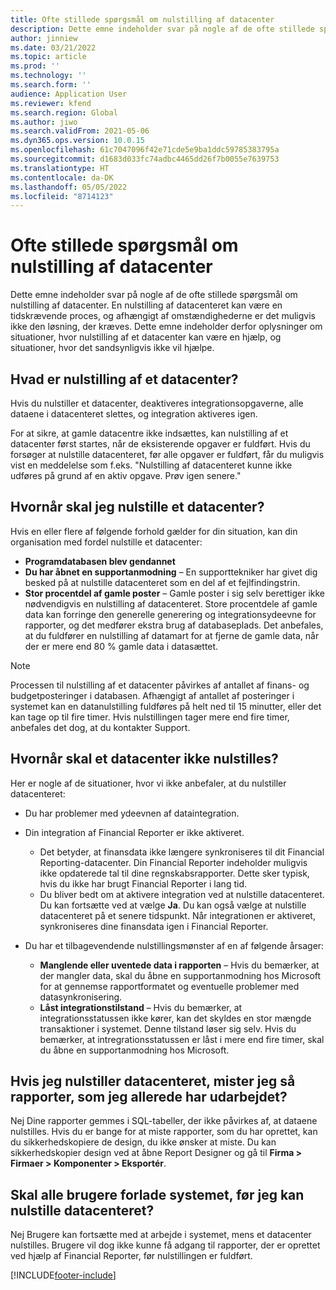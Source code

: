 ```yaml
---
title: Ofte stillede spørgsmål om nulstilling af datacenter
description: Dette emne indeholder svar på nogle af de ofte stillede spørgsmål om nulstilling af datacenter.
author: jinniew
ms.date: 03/21/2022
ms.topic: article
ms.prod: ''
ms.technology: ''
ms.search.form: ''
audience: Application User
ms.reviewer: kfend
ms.search.region: Global
ms.author: jiwo
ms.search.validFrom: 2021-05-06
ms.dyn365.ops.version: 10.0.15
ms.openlocfilehash: 61c7047096f42e71cde5e9ba1ddc59785383795a
ms.sourcegitcommit: d1683d033fc74adbc4465dd26f7b0055e7639753
ms.translationtype: HT
ms.contentlocale: da-DK
ms.lasthandoff: 05/05/2022
ms.locfileid: "8714123"
---
```

# <a name="data-mart-resets-faq"></a>Ofte stillede spørgsmål om nulstilling af datacenter

Dette emne indeholder svar på nogle af de ofte stillede spørgsmål om nulstilling af datacenter. En nulstilling af datacenteret kan være en tidskrævende proces, og afhængigt af omstændighederne er det muligvis ikke den løsning, der kræves. Dette emne indeholder derfor oplysninger om situationer, hvor nulstilling af et datacenter kan være en hjælp, og situationer, hvor det sandsynligvis ikke vil hjælpe.

## <a name="what-is-a-data-mart-reset"></a>Hvad er nulstilling af et datacenter?

Hvis du nulstiller et datacenter, deaktiveres integrationsopgaverne, alle dataene i datacenteret slettes, og integration aktiveres igen.

For at sikre, at gamle datacentre ikke indsættes, kan nulstilling af et datacenter først startes, når de eksisterende opgaver er fuldført. Hvis du forsøger at nulstille datacenteret, før alle opgaver er fuldført, får du muligvis vist en meddelelse som f.eks. "Nulstilling af datacenteret kunne ikke udføres på grund af en aktiv opgave. Prøv igen senere."

## <a name="when-do-i-have-to-do-a-data-mart-reset"></a>Hvornår skal jeg nulstille et datacenter?

Hvis en eller flere af følgende forhold gælder for din situation, kan din organisation med fordel nulstille et datacenter:

- **Programdatabasen blev gendannet**
- **Du har åbnet en supportanmodning** – En supporttekniker har givet dig besked på at nulstille datacenteret som en del af et fejlfindingstrin.
- **Stor procentdel af gamle poster** – Gamle poster i sig selv berettiger ikke nødvendigvis en nulstilling af datacenteret. Store procentdele af gamle data kan forringe den generelle generering og integrationsydeevne for rapporter, og det medfører ekstra brug af databaseplads. Det anbefales, at du fuldfører en nulstilling af datamart for at fjerne de gamle data, når der er mere end 80 % gamle data i datasættet.
 
> [!NOTE]
> Processen til nulstilling af et datacenter påvirkes af antallet af finans- og budgetposteringer i databasen. Afhængigt af antallet af posteringer i systemet kan en datanulstilling fuldføres på helt ned til 15 minutter, eller det kan tage op til fire timer. Hvis nulstillingen tager mere end fire timer, anbefales det dog, at du kontakter Support.
 
## <a name="when-is-a-data-mart-reset-inappropriate"></a>Hvornår skal et datacenter ikke nulstilles?

Her er nogle af de situationer, hvor vi ikke anbefaler, at du nulstiller datacenteret:

- Du har problemer med ydeevnen af dataintegration.
- Din integration af Financial Reporter er ikke aktiveret. 

    - Det betyder, at finansdata ikke længere synkroniseres til dit Financial Reporting-datacenter. Din Financial Reporter indeholder muligvis ikke opdaterede tal til dine regnskabsrapporter. Dette sker typisk, hvis du ikke har brugt Financial Reporter i lang tid.
    - Du bliver bedt om at aktivere integration ved at nulstille datacenteret. Du kan fortsætte ved at vælge **Ja**. Du kan også vælge at nulstille datacenteret på et senere tidspunkt. Når integrationen er aktiveret, synkroniseres dine finansdata igen i Financial Reporter. 
- Du har et tilbagevendende nulstillingsmønster af en af følgende årsager:

    - **Manglende eller uventede data i rapporten** – Hvis du bemærker, at der mangler data, skal du åbne en supportanmodning hos Microsoft for at gennemse rapportformatet og eventuelle problemer med datasynkronisering.
    - **Låst integrationstilstand** – Hvis du bemærker, at integrationsstatussen ikke kører, kan det skyldes en stor mængde transaktioner i systemet. Denne tilstand løser sig selv. Hvis du bemærker, at intregrationsstatussen er låst i mere end fire timer, skal du åbne en supportanmodning hos Microsoft. 
   
## <a name="if-i-reset-the-data-mart-will-i-lose-reports-that-ive-already-designed"></a>Hvis jeg nulstiller datacenteret, mister jeg så rapporter, som jeg allerede har udarbejdet?

Nej Dine rapporter gemmes i SQL-tabeller, der ikke påvirkes af, at dataene nulstilles. Hvis du er bange for at miste rapporter, som du har oprettet, kan du sikkerhedskopiere de design, du ikke ønsker at miste. Du kan sikkerhedskopier design ved at åbne Report Designer og gå til **Firma \> Firmaer \> Komponenter \> Eksportér**.
 
## <a name="do-all-users-have-to-exit-the-system-before-i-can-reset-the-data-mart"></a>Skal alle brugere forlade systemet, før jeg kan nulstille datacenteret?

Nej Brugere kan fortsætte med at arbejde i systemet, mens et datacenter nulstilles. Brugere vil dog ikke kunne få adgang til rapporter, der er oprettet ved hjælp af Financial Reporter, før nulstillingen er fuldført.

[!INCLUDE[footer-include](../../../includes/footer-banner.md)]
